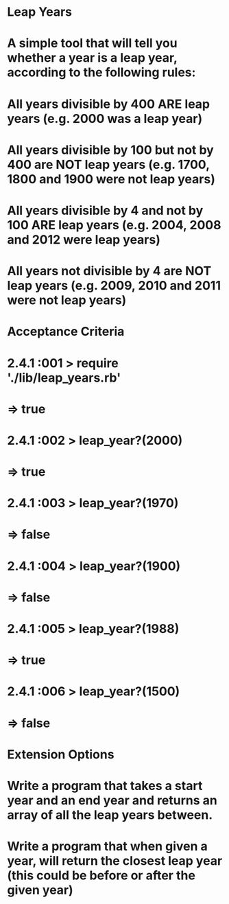 # Leap Years
# A simple tool that will tell you whether a year is a leap year, according to the following rules:

# All years divisible by 400 ARE leap years (e.g. 2000 was a leap year)
# All years divisible by 100 but not by 400 are NOT leap years (e.g. 1700, 1800 and 1900 were not leap years)
# All years divisible by 4 and not by 100 ARE leap years (e.g. 2004, 2008 and 2012 were leap years)
# All years not divisible by 4 are NOT leap years (e.g. 2009, 2010 and 2011 were not leap years)

# Acceptance Criteria
# 2.4.1 :001 > require './lib/leap_years.rb'
#  => true
# 2.4.1 :002 > leap_year?(2000)
#  => true
# 2.4.1 :003 > leap_year?(1970)
#  => false
# 2.4.1 :004 > leap_year?(1900)
#  => false
# 2.4.1 :005 > leap_year?(1988)
#  => true
# 2.4.1 :006 > leap_year?(1500)
#  => false

# Extension Options
# Write a program that takes a start year and an end year and returns an array of all the leap years between.

# Write a program that when given a year, will return the closest leap year (this could be before or after the given year)